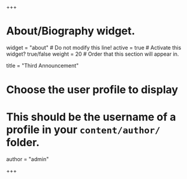 +++
# About/Biography widget.
widget = "about"  # Do not modify this line!
active = true  # Activate this widget? true/false
weight = 20  # Order that this section will appear in.

title = "Third Announcement"

# Choose the user profile to display
# This should be the username of a profile in your `content/author/` folder.
author = "admin"

+++
